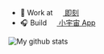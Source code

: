 - 🔭 Work at <a href="https://www.ruguoapp.com/" target="_blank"><img src="https://static.codefuture.top/iftech-site/favicon.ico" style="height: 1rem" /> 即刻</a>
- 🎧 Build <a href="https://www.xiaoyuzhoufm.com/" target="_blank"><img src="https://www.xiaoyuzhoufm.com/favicon-32x32.png" style="height: 1rem" /> 小宇宙 App</a>

![My github stats](https://github-readme-stats.vercel.app/api?username=sorosliu1029&show_icons=true&count_private=true&theme=flag-india&hide_border=false)
